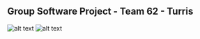 ## Group Software Project - Team 62 - Turris

![alt text](https://i.gyazo.com/82d990d422bc329a8ccd483e2a801c5c.png "Main Menu")
![alt text](https://gyazo.com/aa2015136e6f656e2d19ecc2d1071f8e "Gameplay")
